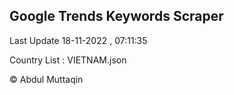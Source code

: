 

## Google Trends Keywords Scraper 
 
Last Update 18-11-2022 , 07:11:35

Country List :
VIETNAM.json



© Abdul Muttaqin 
